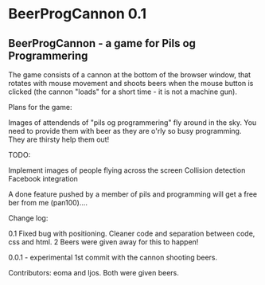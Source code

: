 BeerProgCannon 0.1
==============

BeerProgCannon - a game for Pils og Programmering
-------------------------------------------------

The game consists of a cannon at the bottom of the browser window, that rotates with mouse movement and shoots beers
when the mouse button is clicked (the cannon "loads" for a short time - it is not a machine gun).

Plans for the game:

Images of attendends of "pils og programmering" fly around in the sky. You need to provide them with beer as they are
o'rly so busy programming. They are thirsty help them out!

TODO:

Implement images of people flying across the screen
Collision detection
Facebook integration

A done feature pushed by a member of pils and programming will get a free ber from me (pan100)....

Change log:

0.1 Fixed bug with positioning. Cleaner code and separation between code, css and html.
2 Beers were given away for this to happen!

0.0.1 - experimental 1st commit with the cannon shooting beers.

Contributors: eoma and ljos. Both were given beers.
